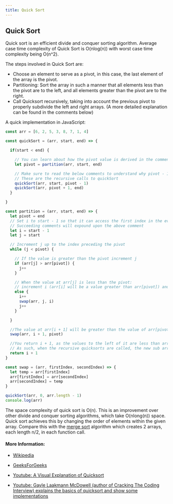 ```yaml
---
title: Quick Sort
---
```

## Quick Sort

Quick sort is an efficient divide and conquer sorting algorithm. Average case time complexity of Quick Sort is O(nlog(n)) with worst case time complexity being O(n^2).

The steps involved in Quick Sort are:
- Choose an element to serve as a pivot, in this case, the last element of the array is the pivot.
- Partitioning: Sort the array in such a manner that all elements less than the pivot are to the left, and all elements greater than the pivot are to the right.
- Call Quicksort recursively, taking into account the previous pivot to properly subdivide the left and right arrays. (A more detailed explanation can be found in the comments below)

A quick implementation in JavaScript:

```javascript
const arr = [6, 2, 5, 3, 8, 7, 1, 4]

const quickSort = (arr, start, end) => {

  if(start < end) {

    // You can learn about how the pivot value is derived in the comments below
    let pivot = partition(arr, start, end)

    // Make sure to read the below comments to understand why pivot - 1 and pivot + 1 are used
    // These are the recursive calls to quickSort
    quickSort(arr, start, pivot - 1)
    quickSort(arr, pivot + 1, end)
  } 

}

const partition = (arr, start, end) => { 
  let pivot = end
  // Set i to start - 1 so that it can access the first index in the event that the value at arr[0] is greater than arr[pivot]
  // Succeeding comments will expound upon the above comment
  let i = start - 1
  let j = start

  // Increment j up to the index preceding the pivot
  while (j < pivot) {

    // If the value is greater than the pivot increment j
    if (arr[j] > arr[pivot]) {
      j++
    }

    // When the value at arr[j] is less than the pivot:
    // increment i (arr[i] will be a value greater than arr[pivot]) and swap the value at arr[i] and arr[j]
    else {
      i++
      swap(arr, j, i)
      j++
    }

  }

  //The value at arr[i + 1] will be greater than the value of arr[pivot]
  swap(arr, i + 1, pivot)

  //You return i + 1, as the values to the left of it are less than arr[i+1], and values to the right are greater than arr[i + 1]
  // As such, when the recursive quicksorts are called, the new sub arrays will not include this the previously used pivot value
  return i + 1
}

const swap = (arr, firstIndex, secondIndex) => {
  let temp = arr[firstIndex]
  arr[firstIndex] = arr[secondIndex]
  arr[secondIndex] = temp
}

quickSort(arr, 0, arr.length - 1)
console.log(arr)
```
The space complexity of quick sort is O(n). This is an improvement over other divide and conquer sorting algorithms, which take O(nlong(n)) space. Quick sort achieves this by changing the order of elements within the given array. Compare this with the <a href='https://guide.freecodecamp.org/algorithms/sorting-algorithms/merge-sort' target='_blank' rel='nofollow'>merge sort</a> algorithm which creates 2 arrays, each length n/2, in each function call.

#### More Information:

- <a href='https://en.wikipedia.org/wiki/Quicksort' target='_blank' rel='nofollow'>Wikipedia</a>

- <a href='http://www.geeksforgeeks.org/quick-sort' target='_blank' rel='nofollow'>GeeksForGeeks</a>

- <a href='https://www.youtube.com/watch?v=MZaf_9IZCrc' target='_blank' rel='nofollow'>Youtube: A Visual Explanation of Quicksort</a>

- <a href='https://www.youtube.com/watch?v=SLauY6PpjW4' target='_blank' rel='nofollow'>Youtube: Gayle Laakmann McDowell (author of Cracking The Coding Interview) explains the basics of quicksort and show some implementations</a>

